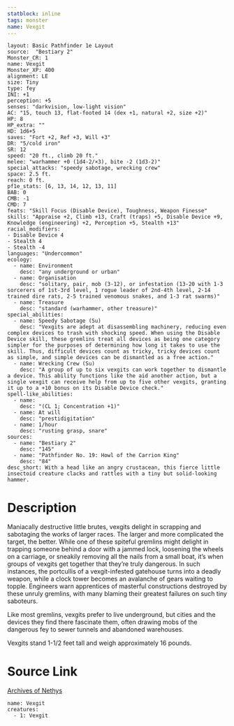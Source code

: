 ```yaml
---
statblock: inline
tags: monster
name: Vexgit
---
```

```statblock
layout: Basic Pathfinder 1e Layout
source:  "Bestiary 2"
Monster_CR: 1
name: Vexgit
Monster_XP: 400
alignment: LE
size: Tiny
type: fey
INI: +1
perception: +5
senses: "darkvision, low-light vision"
AC: "15, touch 13, flat-footed 14 (dex +1, natural +2, size +2)"
HP: 8
HP_extra: ""
HD: 1d6+5
saves: "Fort +2, Ref +3, Will +3"
DR: "5/cold iron"
SR: 12
speed: "20 ft., climb 20 ft."
melee: "warhammer +0 (1d4-2/×3), bite -2 (1d3-2)"
special_attacks: "speedy sabotage, wrecking crew"
space: 2.5 ft.
reach: 0 ft.
pf1e_stats: [6, 13, 14, 12, 13, 11]
BAB: 0
CMB: -1
CMD: 7
feats: "Skill Focus (Disable Device), Toughness, Weapon Finesse"
skills: "Appraise +2, Climb +13, Craft (traps) +5, Disable Device +9, Knowledge (engineering) +2, Perception +5, Stealth +13"
racial_modifiers:
- Disable Device 4
- Stealth 4
- Stealth -4
languages: "Undercommon"
ecology:
  - name: Environment
    desc: "any underground or urban"
  - name: Organisation
    desc: "solitary, pair, mob (3-12), or infestation (13-20 with 1-3 sorcerers of 1st-3rd level, 1 rogue leader of 2nd-4th level, 2-14 trained dire rats, 2-5 trained venomous snakes, and 1-3 rat swarms)"
  - name: Treasure
    desc: "standard (warhammer, other treasure)"
special_abilities:
  - name: Speedy Sabotage (Su)
    desc: "Vexgits are adept at disassembling machinery, reducing even complex devices to trash with shocking speed. When using the Disable Device skill, these gremlins treat all devices as being one category simpler for the purposes of determining how long it takes to use the skill. Thus, difficult devices count as tricky, tricky devices count as simple, and simple devices can be dismantled as a free action."
  - name: Wrecking Crew (Su)
    desc: "A group of up to six vexgits can work together to dismantle a device. This ability functions like the aid another action, but a single vexgit can receive help from up to five other vexgits, granting it up to a +10 bonus on its Disable Device check."
spell-like_abilities:
  - name:
    desc: "(CL 1; Concentration +1)"
  - name: At will
    desc: "prestidigitation"
  - name: 1/hour
    desc: "rusting grasp, snare"
sources:
  - name: "Bestiary 2"
    desc: "145"
  - name: "Pathfinder No. 19: Howl of the Carrion King"
    desc: "84"
desc_short: With a head like an angry crustacean, this fierce little insectoid creature clacks and rattles with a tiny but solid-looking hammer.
```
# Description
Maniacally destructive little brutes, vexgits delight in scrapping and sabotaging the works of larger races. The larger and more complicated the target, the better. While one of these spiteful gremlins might delight in trapping someone behind a door with a jammed lock, loosening the wheels on a carriage, or sneakily removing all the nails from a small boat, it’s when groups of vexgits get together that they’re truly dangerous. In such instances, the portcullis of a vexgit-infested gatehouse turns into a deadly weapon, while a clock tower becomes an avalanche of gears waiting to topple. Engineers warn apprentices of masterful constructions destroyed by these unruly gremlins, with many blaming their greatest failures on such tiny saboteurs.

Like most gremlins, vexgits prefer to live underground, but cities and the devices they find there fascinate them, often drawing mobs of the dangerous fey to sewer tunnels and abandoned warehouses.

Vexgits stand 1-1/2 feet tall and weigh approximately 16 pounds.
# Source Link
[Archives of Nethys](https://aonprd.com/MonsterDisplay.aspx?ItemName=Vexgit)
```encounter-table
name: Vexgit
creatures:
  - 1: Vexgit
```
